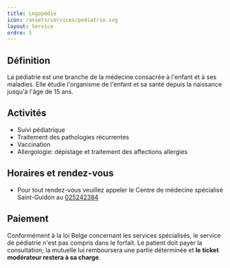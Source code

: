 ```yaml
---
title: Logopédie
icon: /assets/services/pediatrie.svg
layout: Service
ordre: 5
---
```


## Définition

La pédiatrie est une branche de la médecine consacrée à l'enfant et à ses maladies.
Elle étudie l'organisme de l'enfant et sa santé depuis la naissance jusqu'à l'âge de 15 ans.

## Activités

- Suivi pédiatrique
- Traitement des pathologies récurrentes
- Vaccination
- Allergologie: dépistage et traitement des affections allergies

## Horaires et rendez-vous

- Pour tout rendez-vous veuillez appeler le Centre de médecine spécialisé Saint-Guidon au [025242384](tel:025242384)

## Paiement

Conformément à la loi Belge concernant les services spécialisés, le service de pédiatrie n'est pas compris dans le forfait. Le patient doit payer la consultation; la mutuelle lui remboursera une partie déterminée et **le ticket modérateur restera à sa charge**.
